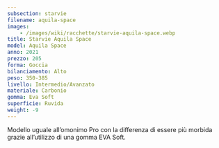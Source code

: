 ```yaml
---
subsection: starvie
filename: aquila-space
images:
    - /images/wiki/racchette/starvie-aquila-space.webp
title: Starvie Aquila Space
model: Aquila Space
anno: 2021
prezzo: 205
forma: Goccia
bilanciamento: Alto
peso: 350-385
livello: Intermedio/Avanzato
materiale: Carbonio
gomma: Eva Soft
superficie: Ruvida
weight: -9
---
```

Modello uguale all’omonimo Pro con la differenza di essere più morbida grazie all’utilizzo di una gomma EVA Soft.